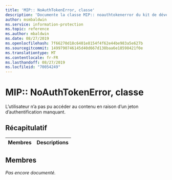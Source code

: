 ```yaml
---
title: 'MIP:: NoAuthTokenError, classe'
description: 'Documente la classe MIP:: noauthtokenerror du kit de développement logiciel (SDK) Microsoft Information Protection (MIP).'
author: msmbaldwin
ms.service: information-protection
ms.topic: reference
ms.author: mbaldwin
ms.date: 08/27/2019
ms.openlocfilehash: 7f66270d18c6401e8154f4f62e44be983a5e627b
ms.sourcegitcommit: 1499790746145d40d667d138baa6e18598421f0e
ms.translationtype: MT
ms.contentlocale: fr-FR
ms.lasthandoff: 08/27/2019
ms.locfileid: "70054249"
---
```

# <a name="class-mipnoauthtokenerror"></a>MIP:: NoAuthTokenError, classe 
L’utilisateur n’a pas pu accéder au contenu en raison d’un jeton d’authentification manquant.
  
## <a name="summary"></a>Récapitulatif
 Membres                        | Descriptions                                
--------------------------------|---------------------------------------------
  
## <a name="members"></a>Membres
_Pas encore documenté._
